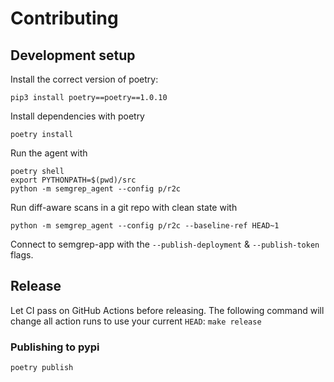 # Contributing

## Development setup

Install the correct version of poetry:

```
pip3 install poetry==poetry==1.0.10
```

Install dependencies with poetry

```
poetry install
```

Run the agent with

```
poetry shell
export PYTHONPATH=$(pwd)/src
python -m semgrep_agent --config p/r2c
```

Run diff-aware scans in a git repo with clean state with

```
python -m semgrep_agent --config p/r2c --baseline-ref HEAD~1
```

Connect to semgrep-app with the `--publish-deployment` & `--publish-token` flags.

## Release

Let CI pass on GitHub Actions before releasing.
The following command will change all action runs to use your current `HEAD`:
```make release```

### Publishing to pypi

```
poetry publish
```
